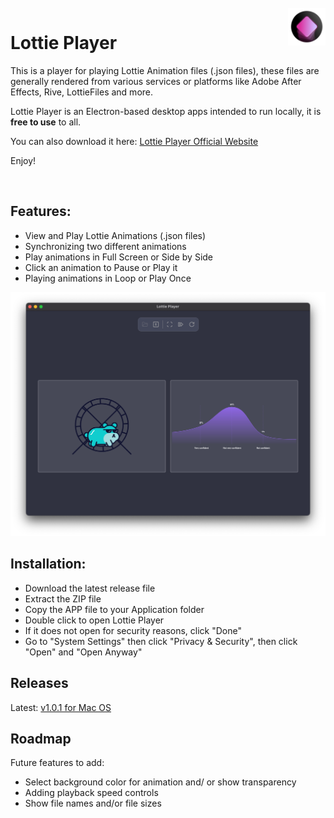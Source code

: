 <br/>
<img src="images/lottieplayer-icon-min.png" alt="Lottie Player App Icon" width="60" align="right" />

# Lottie Player

This is a player for playing Lottie Animation files (.json files), these files are generally rendered from various services or  platforms like Adobe After Effects, Rive, LottieFiles and more.

Lottie Player is an Electron-based desktop apps intended to run locally, it is **free to use** to all.

You can also download it here: <a href="https://lottieplayer.com" target="_blank">Lottie Player Official Website</a>

Enjoy!

<br/>

## Features:

 - View and Play Lottie Animations (.json files)
 - Synchronizing two different animations
 - Play animations in Full Screen or Side by Side
 - Click an animation to Pause or Play it
 - Playing animations in Loop or Play Once

![Lottie Player v1.0.0 Mac OS Screenshot](images/lottie-player_v1.0.0-min.png)

## Installation:

 - Download the latest release file
 - Extract the ZIP file
 - Copy the APP file to your Application folder
 - Double click to open Lottie Player
 - If it does not open for security reasons, click "Done"
 - Go to "System Settings" then click "Privacy & Security", then click "Open" and "Open Anyway"

## Releases

Latest: [v1.0.1 for Mac OS](https://github.com/Adir-SL/LottiePlayer/releases/download/v1.0.0/Lottie-Player-mac_m1_v1.0.1.zip)

## Roadmap

Future features to add:
 - Select background color for animation and/ or show transparency
 - Adding playback speed controls
 - Show file names and/or file sizes